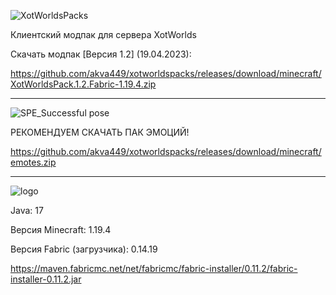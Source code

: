 ![XotWorldsPacks](https://user-images.githubusercontent.com/75758629/192112792-f83116dc-5b66-404a-a21d-fe6e4aceac95.png)

Клиентский модпак для сервера XotWorlds

Скачать модпак [Версия 1.2] (19.04.2023):

https://github.com/akva449/xotworldspacks/releases/download/minecraft/XotWorldsPack.1.2.Fabric-1.19.4.zip

-----------------------------------------------------------------------------------------------------

![SPE_Successful pose](https://user-images.githubusercontent.com/75758629/192112025-bc2622db-85a6-4f00-bcca-bb0bf8dd55d4.png)

РЕКОМЕНДУЕМ СКАЧАТЬ ПАК ЭМОЦИЙ!

https://github.com/akva449/xotworldspacks/releases/download/minecraft/emotes.zip

-----------------------------------------------------------------------------------------------------

![logo](https://user-images.githubusercontent.com/75758629/192112078-9bfa4832-823f-4bd1-ab6c-e1480bc2b62b.png)

Java: 17

Версия Minecraft: 1.19.4

Версия Fabric (загрузчика): 0.14.19

https://maven.fabricmc.net/net/fabricmc/fabric-installer/0.11.2/fabric-installer-0.11.2.jar
